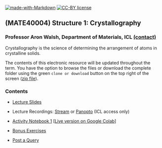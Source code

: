 [![made-with-Markdown](https://img.shields.io/badge/Made%20with-Markdown-1f425f.svg)](http://commonmark.org)
[![CC-BY license](https://img.shields.io/badge/License-CC--BY-blue.svg)](https://creativecommons.org/licenses/by/4.0)

## (MATE40004) Structure 1: Crystallography 

### Professor Aron Walsh, Department of Materials, ICL [(contact)](http://www.imperial.ac.uk/people/a.walsh)

Crystallography is the science of determining the arrangement of atoms in crystalline solids. 

The contents of this electronic resource will be updated throughout the term. You have the option to browse the files or download the complete folder using the green `clone or download` button on the top right of the screen ([zip file](https://github.com/aronwalsh/Crystallography/archive/master.zip)).

### Contents

* [Lecture Slides](./Slides)

* Lecture Recordings: [Stream]() or [Panopto]() (ICL access only)

* [Activity Notebook 1](Notebook-Part1.ipynb) [[Live version on Google Colab](https://colab.research.google.com/github/aronwalsh/Crystallography/blob/master/Notebook-Part1.ipynb)]

* [Bonus Exercises](./Exercises)

* [Post a Query](https://github.com/aronwalsh/Crystallography/issues)
